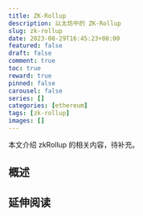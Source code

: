```yaml
---
title: ZK-Rollup
description: 以太坊中的 ZK-Rollup
slug: zk-rollup
date: 2023-08-29T16:45:23+08:00
featured: false
draft: false
comment: true
toc: true
reward: true
pinned: false
carousel: false
series: []
categories: [ethereum]
tags: [zk-rollup]
images: []
---
```


本文介绍 zkRollup 的相关内容，待补充。

## 概述

## 延伸阅读
